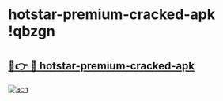 # hotstar-premium-cracked-apk !qbzgn

# <h2><a href="https://7hfy6q.esa.edu.pl?title=hotstar-premium-cracked-apk&ref=qbzgn">🔗👉 🔴 hotstar-premium-cracked-apk</a></h2>

[![acn](https://github.com/user-attachments/assets/0f9c940e-d8b0-45ae-aac7-cd30a18b3e1c)](https://7hfy6q.esa.edu.pl?title=hotstar-premium-cracked-apk&ref=qbzgn)

